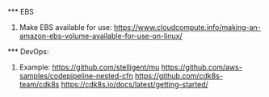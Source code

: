*** EBS
1. Make EBS available for use: https://www.cloudcompute.info/making-an-amazon-ebs-volume-available-for-use-on-linux/

*** DevOps:
1. Example:
   https://github.com/stelligent/mu
   https://github.com/aws-samples/codepipeline-nested-cfn
   https://github.com/cdk8s-team/cdk8s
   https://cdk8s.io/docs/latest/getting-started/